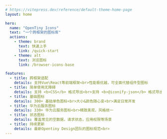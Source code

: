 ```yaml
---
# https://vitepress.dev/reference/default-theme-home-page
layout: home

hero:
  name: "OpenTiny Icons"
  text: "一个跨框架的图标库"
  actions:
    - theme: brand
      text: 快速上手
      link: /quick-start
    - theme: alt
      text: 浏览图标
      link: /browser-icons-base

features:
  - title: 跨框架适配
    details: 支持Vue\React等前端框架<br>性能极优越，可全面代替组件型图标 
  - title: 简单使用无障碍
    details: 支持 <b>CSS</b> 格式导出<br>支持 <b>@iconify-json</b> 格式导出<br>支持 <b>@unocss/preset-icons</b>，按需引用
  - title: 基础图标
    details: 300+ 基础单色图标<br>大小&颜色随心变<br>满足日常开发
  - title: 华为云服务图标
    details: 330+ 华为云服务图标<br>精致美观，风格统一
  - title: 状态图标
    details: 覆盖常见的空数据，请求状态，应用权限等场景
  - title: 持续更新
    details: 最新Opentiny Design团队的图标规范<br>
---
```



